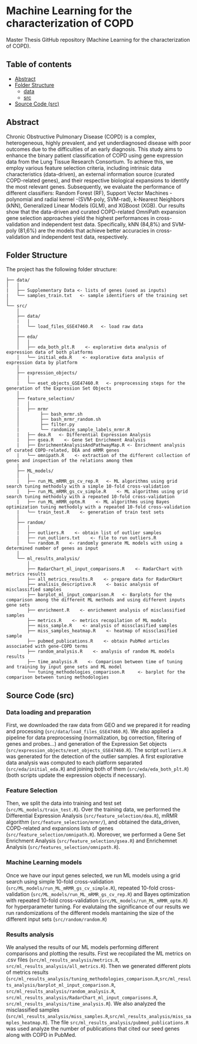 # Machine Learning for the characterization of COPD

Master Thesis GitHub repository (Machine Learning for the characterization of COPD).

## Table of contents
- [Abstract](https://github.com/airipl/Pose-Lagoa_et_al_COPD_prediction/tree/main#abstract)
- [Folder Structure](https://github.com/airipl/Pose-Lagoa_et_al_COPD_prediction/tree/main#folder-structure)
   - [data](https://github.com/airipl/Pose-Lagoa_et_al_COPD_prediction/tree/main/data)
   - [src](https://github.com/airipl/Pose-Lagoa_et_al_COPD_prediction/tree/main/src)
- [Source Code (src)](https://github.com/airipl/Pose-Lagoa_et_al_COPD_prediction/tree/main#source-code-src)

## Abstract

Chronic Obstructive Pulmonary Disease (COPD) is a complex, heterogeneous, highly prevalent, and yet underdiagnosed disease with poor outcomes due to the difficulties of an early diagnosis. This study aims to enhance the binary patient classification of COPD using gene expression data from the Lung Tissue Research Consortium. To achieve this, we employ various feature selection criteria, including intrinsic data characteristics (data-driven), an external information source (curated COPD-related genes), and their respective biological expansions to identify the most relevant genes. Subsequently, we evaluate the performance of different classifiers: Random Forest (RF), Support Vector Machines - polynomial and radial kernel -(SVM-poly, SVM-rad), k-Nearest Neighbors (kNN), Generalized Linear Models (GLM), and XGBoost (XGB). Our results show that the data-driven and curated COPD-related OmniPath expansion gene selection approaches yield the highest performances in cross-validation and independent test data. Specifically, kNN (84,8\%) and SVM-poly (81,6\%) are the models that achieve better accuracies in cross-validation and independent test data, respectively.

## Folder Structure

The project has the following folder structure:

``` 
├── data/
│   │  
|   ├── Supplementary Data <- lists of genes (used as inputs)
|   └── samples_train.txt   <- sample identifiers of the training set
│
└── src/   
    │
    ├── data/  
    |   |
    |   └── load_files_GSE47460.R   <- load raw data
    │
    ├── eda/
    │   │  
    │   ├── eda_both_plt.R    <- explorative data analysis of expression data of both platforms
    │   └── initial_eda.R    <- explorative data analysis of expression data by platform
    │ 
    ├── expression_objects/   
    │   │  
    |   └──	eset_objects_GSE47460.R   <- preprocessing steps for the generation of the Expression Set Objects 
    │   
    ├── feature_selection/
    │   │
    |   ├── mrmr
    │        ├── bash_mrmr.sh
    │        ├── bash_mrmr_random.sh
    │        ├── filter.py
    |        └── randomize_sample_labels_mrmr.R
    |   ├── dea.R   <- Differential Expression Analysis
    |   ├── gsea.R    <- Gene Set Enrichment Analysis
    |   ├── EnrichmentAnalysisAndPathwayMap.R <- Enrichment analysis of curated COPD-related, DEA and mRMR genes
    |   └──	omnipath.R    <- extraction of the different collection of genes and inspection of the relations among them
    | 
    ├── ML_models/         
    │   │                
    |   ├── run_ML_mRMR_gs_cv_rep.R   <- ML algorithms using grid search tuning methodoly with a simple 10-fold cross-validation
    |   ├── run_ML_mRMR_gs_cv_simple.R    <- ML algorithms using grid search tuning methodoly with a repeated 10-fold cross-validation
    |   ├── run_ML_mRMR_optm.R    <- ML algorithms using Bayes optimization tuning methodoly with a repeated 10-fold cross-validation
    |   └──	train_test.R    <- generation of train test sets
    │
    ├── random/
    │   │  
    |   ├── outliers.R    <- obtain list of outlier samples
    |   ├── run_outliers.txt    <- file to run outliers.R
    │   └── random.R    <- randomly generate ML models with using a determined number of genes as input
    │
    └── ml_results_analysis/ 
        │
        ├── RadarChart_ml_input_comparisons.R    <- RadarChart with metrics results
        ├── all_metrics_results.R    <- prepare data for RadarCHart
        ├── analisis_descriptivo.R    <- basic analysis of misclassified samples
        ├── barplot_ml_input_comparison.R   <- Barplots for the comparison among the different ML methods and using different inputs gene sets
        ├── enrichment.R    <- enrichement analysis of misclassified samples
        ├── metrics.R    <- metrics recopilation of ML models
        ├── miss_sample.R    <- analysis of missclasified samples
        ├── miss_samples_heatmap.R    <- heatmap of missclasified sample
        ├── pubmed_publications.R    <- obtain PubMed articles associated with gene-COPD terms
        ├── random_analysis.R    <- analysis of random ML models results
        ├── time_analysis.R    <- Comparison between time of tuning and training by input gene sets and ML model
        └── tuning_methodologies_comparison.R     <- barplot for the comparison between tuning methodologies
```

## Source Code (src)
### Data loading and preparation
First, we downloaded the raw data from GEO and we prepared it for reading and processing (`src/data/load_files_GSE47460.R`). We also applied a pipeline for data preprocessing (normalization, bg correction, filtering of genes and probes...) and generation of the Expression Set objects (`src/expression_objects/eset_objects_GSE47460.R`). The script `outliers.R` was generated for the detection of the outlier samples. A first explorative data analysis was computed to each platform separated (`src/eda/initial_eda.R`) and joining both of them (`src/eda/eda_both_plt.R`) (both scripts update the expression objects if necessary).

### Feature Selection 
Then, we split the data into training and test set (`src/ML_models/train_test.R`). Over the training data, we performed the Differential Expression Analysis (`src/feature_selection/dea.R`), mRMR algorithm (`src/feature_selection/mrmr/`), and obtained the data_driven, COPD-related and expansions lists of genes (`src/feature_selection/omnipath.R`). Moreover, we performed a Gene Set Enrichment Analysis (`src/feature_selection/gsea.R`) and Enrichemnet Analysis (`src/features_selection/omnipath.R`).

### Machine Learning models
Once we have our input genes selected, we run ML models using a grid search using simple 10-fold cross-validation (`src/ML_models/run_ML_mRMR_gs_cv_simple.R`), repeated 10-fold cross-validation (`src/ML_models/run_ML_mRMR_gs_cv_rep.R`) and Bayes optimization with repeated 10-fold cross-validation (`src/ML_models/run_ML_mRMR_optm.R`) for hyperparameter tuning. For evalutaing the significance of our results we run randomizations of the different models mantaining the size of the different input sets (`src/random/random.R`)

### Results analysis
We analysed the results of our ML models performing different comparisons and plotting the results. First we recopilated the ML metrics on .csv files (`src/ml_results_analysis/metrics.R`, `src/ml_results_analysis/all_metrics.R`). Then we generated different plots of metrics results (`src/ml_results_analysis/tuning_methodologies_comparison.R`,`src/ml_results_analysis/barplot_ml_input_comparison.R`, `src/ml_results_analysis/random_analysis.R`, `src/ml_results_analysis/RadarChart_ml_input_comparisons.R`, `src/ml_results_analysis/time_analysis.R`). We also analyzed the misclassified samples (`src/ml_results_analysis/miss_samples.R`,`src/ml_results_analysis/miss_samples_heatmap.R`). The file `src/ml_results_analysis/pubmed_publications.R` was used analyze the number of publications that cited our seed genes along with COPD in PubMed.
